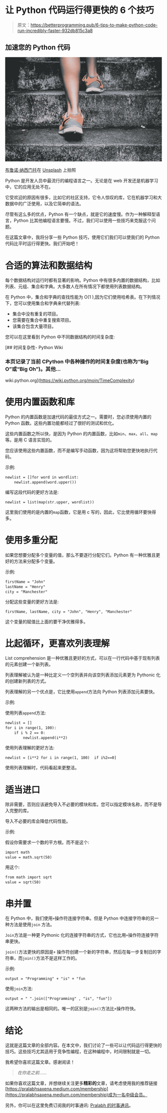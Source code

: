 # 让 Python 代码运行得更快的 6 个技巧

> 原文：<https://betterprogramming.pub/6-tips-to-make-python-code-run-incredibly-faster-932db815c3a8>

## 加速您的 Python 代码

![](img/9c044a212127564c51b50fbf9fdd8f3c.png)

[布鲁诺·纳西门托](https://unsplash.com/@bruno_nascimento?utm_source=medium&utm_medium=referral)在 [Unsplash](https://unsplash.com?utm_source=medium&utm_medium=referral) 上拍照

Python 是开发人员中最流行的编程语言之一。无论是在 web 开发还是机器学习中，它的应用无处不在。

它受欢迎的原因有很多，比如它的社区支持，它令人惊叹的库，它在机器学习和大数据中的广泛使用，以及它简单的语法。

尽管有这么多的优点，Python 有一个缺点，就是它的速度慢。作为一种解释型语言，Python 比其他编程语言要慢。不过，我们可以使用一些技巧来克服这个问题。

在这篇文章中，我将分享一些 Python 技巧，使用它们我们可以使我们的 Python 代码比平时运行得更快。我们开始吧！

# 合适的算法和数据结构

每个数据结构对运行时都有显著的影响。Python 中有很多内置的数据结构，比如列表、元组、集合和字典。大多数人在所有情况下都使用列表数据结构。

在 Python 中，集合和字典的查找性能为 O(1 ),因为它们使用哈希表。在下列情况下，您可以使用集合和字典来代替列表:

*   集合中没有重复的项目。
*   您需要在集合中重复搜索项目。
*   该集合包含大量项目。

您可以在这里看到 Python 中不同数据结构的时间复杂度:

 [## 时间复杂性- Python Wiki

### 本页记录了当前 CPython 中各种操作的时间复杂度(也称为“Big O”或“Big Oh”)。其他…

wiki.python.org](https://wiki.python.org/moin/TimeComplexity) 

# 使用内置函数和库

Python 的内置函数是加速代码的最佳方式之一。需要时，您必须使用内置的 Python 函数。这些内置功能都经过了很好的测试和优化。

这些内置函数之所以快，是因为 Python 的内置函数，比如`min`、`max`、`all`、`map`等。是用 C 语言实现的。

您应该使用这些内置函数，而不是编写手动函数，因为这将帮助您更快地执行代码。

示例:

```
newlist = []for word in wordlist:
    newlist.append(word.upper())
```

编写这段代码的更好方法是:

```
newlist = list(map(str.upper, wordlist))
```

这里我们使用的是内置的`map`函数，它是用 c 写的，因此，它比使用循环要快得多。

# 使用多重分配

如果您想要分配多个变量的值，那么不要逐行分配它们。Python 有一种优雅且更好的方法来分配多个变量。

示例:

```
firstName = "John"
lastName = "Henry"
city = "Manchester"
```

分配这些变量的更好方法是:

```
firstName, lastName, city = "John", "Henry", "Manchester"
```

这个变量的赋值比上面的要干净优雅得多。

# 比起循环，更喜欢列表理解

List comprehension 是一种优雅且更好的方式，可以在一行代码中基于现有列表的元素创建一个新列表。

列表理解被认为是一种比定义一个空列表并向该空列表添加元素更为 Pythonic 化的创建新列表的方式。

列表理解的另一个优点是，它比使用`append`方法向 Python 列表添加元素要快。

示例:

使用列表`append`方法:

```
newlist = []
for i in range(1, 100):
    if i % 2 == 0:
        newlist.append(i**2)
```

使用列表理解的更好方法:

```
newlist = [i**2 for i in range(1, 100)  if i%2==0]
```

使用列表理解时，代码看起来更整洁。

# 适当进口

除非需要，否则应该避免导入不必要的模块和库。您可以指定模块名称，而不是导入完整的库。

导入不必要的库会降低代码性能。

示例:

假设你需要求一个数的平方根。而不是这个:

```
import math
value = math.sqrt(50)
```

用这个:

```
from math import sqrt
value = sqrt(50)
```

# 串并置

在 Python 中，我们使用`+`操作符连接字符串。但是 Python 中连接字符串的另一种方法是使用`join` 方法。

`Join`方法是一种更 Pythonic 化的连接字符串的方式，它也比用`+`操作符连接字符串更快。

`join()`方法更快的原因是`+` 操作符创建一个新的字符串，然后在每一步复制旧的字符串，而`join()`方法不是这样工作的。

示例:

```
output = "Programming" + "is" + "fun 
```

使用`join`方法:

```
output = " ".join(["Programming" , "is", "fun"])
```

这两种方法的输出是相同的。唯一的区别是`join()`方法比`+`操作符快。

# 结论

这就是这篇文章的全部内容。在本文中，我们讨论了一些可以让代码运行得更快的技巧。这些技巧尤其适用于竞争性编程，在这种编程中，时间限制就是一切。

我希望你喜欢这篇文章。感谢阅读！

> *在你走之前……*

如果你喜欢这篇文章，并想继续关注更多**精彩的**文章，请考虑使用我的推荐链接[https://pralabhsaxena.medium.com/membership](https://pralabhsaxena.medium.com/membership)成为一名中级会员。

另外，你可以在这里免费订阅我的时事通讯: [Pralabh 的时事通讯](https://pralabhsaxena.medium.com/subscribe)。